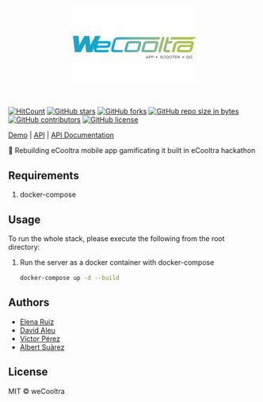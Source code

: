 <br>
<p align="center">
  <img alt="weCooltra" src="wecooltra.png" width="50%"/>
</p>
<br>

[![HitCount](http://hits.dwyl.io/AlbertSuarez/weCooltra.svg)](http://hits.dwyl.io/AlbertSuarez/weCooltra)
[![GitHub stars](https://img.shields.io/github/stars/AlbertSuarez/weCooltra.svg)](https://GitHub.com/AlbertSuarez/weCooltra/stargazers/)
[![GitHub forks](https://img.shields.io/github/forks/AlbertSuarez/weCooltra.svg)](https://GitHub.com/AlbertSuarez/weCooltra/network/)
[![GitHub repo size in bytes](https://img.shields.io/github/repo-size/AlbertSuarez/weCooltra.svg)](https://github.com/AlbertSuarez/weCooltra)
[![GitHub contributors](https://img.shields.io/github/contributors/AlbertSuarez/weCooltra.svg)](https://GitHub.com/AlbertSuarez/weCooltra/graphs/contributors/)
[![GitHub license](https://img.shields.io/github/license/AlbertSuarez/weCooltra.svg)](https://github.com/AlbertSuarez/weCooltra/blob/master/LICENSE)

[Demo](http://wecooltra.ga/) | [API](http://api.wecooltra.ga/) | [API Documentation](http://api.wecooltra.ga/ui)

🛵 Rebuilding eCooltra mobile app gamificating it built in eCooltra hackathon

## Requirements

1. docker-compose

## Usage

To run the whole stack, please execute the following from the root directory:

1. Run the server as a docker container with docker-compose

    ```bash
    docker-compose up -d --build
    ```

## Authors

- [Elena Ruiz](https://github.com/elena20ruiz)
- [David Aleu](https://github.com/daleu)
- [Víctor Pérez](https://github.com/victorpm5)
- [Albert Suàrez](https://github.com/AlbertSuarez)

## License

MIT © weCooltra
